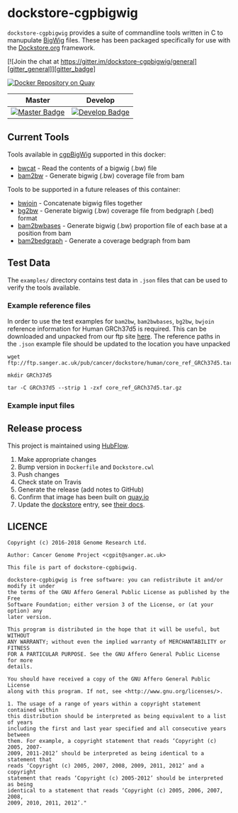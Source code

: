 # dockstore-cgpbigwig

`dockstore-cgpbigwig` provides a suite of commandline tools written in C to manupulate [BigWig] files. These has been packaged specifically for use with the [Dockstore.org](https://dockstore.org/) framework.

[![Join the chat at https://gitter.im/dockstore-cgpbigwig/general][gitter_general]][gitter_badge]

[![Docker Repository on Quay][quaystatus]][dockstore]

| Master                                        | Develop                                         |
| --------------------------------------------- | ----------------------------------------------- |
| [![Master Badge][travis-master]][travis-base] | [![Develop Badge][travis-develop]][travis-base] |

## Current Tools

Tools available in [cgpBigWig] supported in this docker:

* [bwcat] - Read the contents of a bigwig (.bw) file
* [bam2bw] - Generate bigwig (.bw) coverage file from bam

Tools to be supported in a future releases of this container:

* [bwjoin] - Concatenate bigwig files together
* [bg2bw] - Generate bigwig (.bw) coverage file from bedgraph (.bed) format
* [bam2bwbases] - Generate bigwig (.bw) proportion file of each base at a position from bam
* [bam2bedgraph] - Generate a coverage bedgraph from bam

## Test Data

The `examples/` directory contains test data in `.json` files that can be used to verify the tools available.

### Example reference files

In order to use the test examples for `bam2bw`, `bam2bwbases`, `bg2bw`, `bwjoin` reference information for
Human GRCh37d5 is required. This can be downloaded and unpacked from our ftp site [here][ftpref]. The reference paths in the `.json` example file should be updated to the location you have unpacked

```
wget ftp://ftp.sanger.ac.uk/pub/cancer/dockstore/human/core_ref_GRCh37d5.tar.gz

mkdir GRCh37d5

tar -C GRCh37d5 --strip 1 -zxf core_ref_GRCh37d5.tar.gz
```

### Example input files



## Release process

This project is maintained using [HubFlow].

1. Make appropriate changes
1. Bump version in `Dockerfile` and `Dockstore.cwl`
1. Push changes
1. Check state on Travis
1. Generate the release (add notes to GitHub)
1. Confirm that image has been built on [quay.io]
1. Update the [dockstore] entry, see [their docs][dockstore_intro].

## LICENCE

```
Copyright (c) 2016-2018 Genome Research Ltd.

Author: Cancer Genome Project <cgpit@sanger.ac.uk>

This file is part of dockstore-cgpbigwig.

dockstore-cgpbigwig is free software: you can redistribute it and/or modify it under
the terms of the GNU Affero General Public License as published by the Free
Software Foundation; either version 3 of the License, or (at your option) any
later version.

This program is distributed in the hope that it will be useful, but WITHOUT
ANY WARRANTY; without even the implied warranty of MERCHANTABILITY or FITNESS
FOR A PARTICULAR PURPOSE. See the GNU Affero General Public License for more
details.

You should have received a copy of the GNU Affero General Public License
along with this program. If not, see <http://www.gnu.org/licenses/>.

1. The usage of a range of years within a copyright statement contained within
this distribution should be interpreted as being equivalent to a list of years
including the first and last year specified and all consecutive years between
them. For example, a copyright statement that reads ‘Copyright (c) 2005, 2007-
2009, 2011-2012’ should be interpreted as being identical to a statement that
reads ‘Copyright (c) 2005, 2007, 2008, 2009, 2011, 2012’ and a copyright
statement that reads ‘Copyright (c) 2005-2012’ should be interpreted as being
identical to a statement that reads ‘Copyright (c) 2005, 2006, 2007, 2008,
2009, 2010, 2011, 2012’."
```

<!-- References -->
[BigWig]: https://genome.ucsc.edu/goldenpath/help/bigWig.html
[HubFlow]: https://datasift.github.io/gitflow/
[quay.io]: https://quay.io/repository/wtsicgp/dockstore-cgpbigwig?tab=builds
[dockstore]: https://dockstore.org/containers/quay.io/wtsicgp/dockstore-cgpbigwig
[dockstore_intro]: https://dockstore.org/docs/getting-started-with-dockstore
[cgpBigWig]: https://github.com/cancerit/cgpBigWig
[bwcat]: https://github.com/cancerit/cgpBigWig#bwcat
[bwjoin]: https://github.com/cancerit/cgpBigWig#bwjoin
[bam2bw]: https://github.com/cancerit/cgpBigWig#bam2bw
[bg2bw]: https://github.com/cancerit/cgpBigWig#bg2bw
[bam2bwbases]: https://github.com/cancerit/cgpBigWig#bam2bwbases
[bam2bedgraph]: https://github.com/cancerit/cgpBigWig#bam2bedgraph
[ftpref]: ftp://ftp.sanger.ac.uk/pub/cancer/dockstore/human/core_ref_GRCh37d5.tar.gz

<!-- Travis -->
[travis-base]: https://travis-ci.org/cancerit/dockstore-cgpbigwig
[travis-master]: https://travis-ci.org/cancerit/dockstore-cgpbigwig.svg?branch=master
[travis-develop]: https://travis-ci.org/cancerit/dockstore-cgpbigwig.svg?branch=develop

<!-- Quay -->
[quaystatus]: https://quay.io/repository/wtsicgp/dockstore-cgpbigwig/status "Docker Repository on Quay"

<!-- Gitter -->
[gitter_general]: https://badges.gitter.im/dockstore-cgpbigwig/general.svg
[gitter_badge]: https://gitter.im/dockstore-cgpbigwig/general?utm_source=badge&utm_medium=badge&utm_campaign=pr-badge&utm_content=badge
